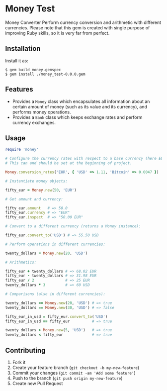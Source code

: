 # Money Test

Money Converter
Perform currency conversion and arithmetic with different currencies.
Please note that this gem is created with single purpose of improving Ruby skills, so it is very far from perfect.

## Installation


Install it as:

    $ gem build money.gemspec
    $ gem install ./money_test-0.0.0.gem
    
## Features

- Provides a `Money` class which encapsulates all information about an certain amount of money 
  (such as its value and its currency), and performs money operations.
- Provides a `Bank` class which keeps exchange rates and perform currency exchanges.


## Usage



```ruby
require 'money'

# Configure the currency rates with respect to a base currency (here EUR):
# This can and should be set at the beginning of project.

Money.conversion_rates('EUR', { 'USD' => 1.11, 'Bitcoin' => 0.0047 })

# Instantiate money objects:

fifty_eur = Money.new(50, 'EUR')

# Get amount and currency:

fifty_eur.amount   # => 50.0
fifty_eur.currency # => "EUR"
fifty_eur.inspect  # => "50.00 EUR"

# Convert to a different currency (returns a Money instance):

fifty_eur.convert_to('USD') # => 55.50 USD

# Perform operations in different currencies:

twenty_dollars = Money.new(20, 'USD')

# Arithmetics:

fifty_eur + twenty_dollars # => 68.02 EUR
fifty_eur - twenty_dollars # => 31.98 EUR
fifty_eur / 2              # => 25 EUR
twenty_dollars * 3         # => 60 USD

# Comparisons (also in different currencies):

twenty_dollars == Money.new(20, 'USD') # => true
twenty_dollars == Money.new(30, 'USD') # => false

fifty_eur_in_usd = fifty_eur.convert_to('USD')
fifty_eur_in_usd == fifty_eur          # => true

twenty_dollars > Money.new(5, 'USD')   # => true
twenty_dollars < fifty_eur             # => true
```
## Contributing

1. Fork it
2. Create your feature branch (`git checkout -b my-new-feature`)
3. Commit your changes (`git commit -am 'Add some feature'`)
4. Push to the branch (`git push origin my-new-feature`)
5. Create new Pull Request
